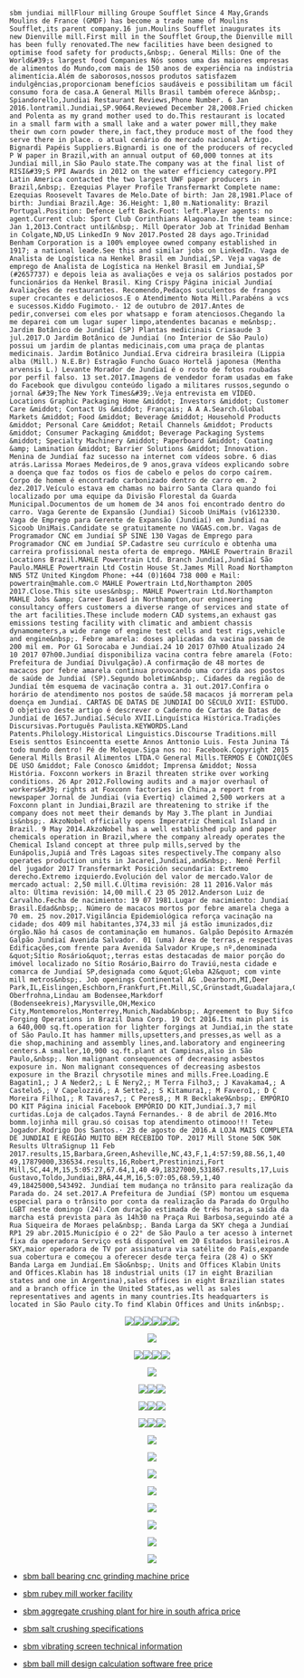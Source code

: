 
```
sbm jundiai millFlour milling Groupe Soufflet Since 4 May,Grands Moulins de France (GMDF) has become a trade name of Moulins Soufflet,its parent company.16 jun.Moulins Soufflet inaugurates its new Dienville mill.First mill in the Soufflet Group,the Dienville mill has been fully renovated.The new facilities have been designed to optimise food safety for products,&nbsp;. General Mills: One of the World&#39;s largest food Companies Nós somos uma das maiores empresas de alimentos do Mundo,com mais de 150 anos de experiência na indústria alimentícia.Além de saborosos,nossos produtos satisfazem indulgências,proporcionam benefícios saudáveis e possibilitam um fácil consumo fora de casa.A General Mills Brasil também oferece à&nbsp;. Spiandorello,Jundiai Restaurant Reviews,Phone Number. 6 Jan 2016.lontramil.Jundiai,SP.9064.Reviewed December 28,2008.Fried chicken and Polenta as my grand mother used to do.This restaurant is located in a small farm with a small lake and a water power mill,they make their own corn powder there,in fact,they produce most of the food they serve there in place. o atual cenário do mercado nacional Artigo. Bignardi Papéis Suppliers.Bignardi is one of the producers of recycled P W paper in Brazil,with an annual output of 60,000 tonnes at its Jundiaí mill,in São Paulo state.The company was at the final list of RISI&#39;S PPI Awards in 2012 on the water efficiency category.PPI Latin America contacted the two largest UWF paper producers in Brazil,&nbsp;. Ezequias Player Profile Transfermarkt Complete name: Ezequias Roosevelt Tavares de Melo.Date of birth: Jan 28,1981.Place of birth: Jundiai Brazil.Age: 36.Height: 1,80 m.Nationality: Brazil Portugal.Position: Defence Left Back.Foot: left.Player agents: no agent.Current club: Sport Club Corinthians Alagoano.In the team since: Jan 1,2013.Contract until&nbsp;. Mill Operator Job at Trinidad Benham in Colgate,ND,US LinkedIn 9 Nov 2017.Posted 28 days ago.Trinidad Benham Corporation is a 100% employee owned company established in 1917; a national leade.See this and similar jobs on LinkedIn. Vaga de Analista de Logística na Henkel Brasil em Jundiaí,SP. Veja vagas de emprego de Analista de Logística na Henkel Brasil em Jundiaí,SP (#2657737) e depois leia as avaliações e veja os salários postados por funcionários da Henkel Brasil. King Crispy Página inicial Jundiaí Avaliações de restaurantes. Recomendo,Pedaços suculentos de frangos super crocantes e deliciosos.E o Atendimento Nota Mill.Parabéns a vcs e sucessos.Kiddo Fugimoto.· 12 de outubro de 2017.Antes de pedir,conversei com eles por whatsapp e foram atenciosos.Chegando la me deparei com um lugar super limpo,atendentes bacanas e me&nbsp;. Jardim Botânico de Jundiaí (SP) Plantas medicinais Criasaude 3 jul.2017.O Jardim Botânico de Jundiaí (no Interior de São Paulo) possui um jardim de plantas medicinais,com uma praça de plantas medicinais. Jardim Botânico Jundiaí.Erva cidreira brasileira (Lippia alba (Mill.) N.E.Br) Estragão Funcho Guaco Hortelã japonesa (Mentha arvensis L.) Levante Morador de Jundiaí é o rosto de fotos roubadas por perfil falso. 13 set.2017.Imagens de vendedor foram usadas em fake do Facebook que divulgou conteúdo ligado a militares russos,segundo o jornal &#39;The New York Times&#39;.Veja entrevista em VÍDEO. Locations Graphic Packaging Home &middot; Investors &middot; Customer Care &middot; Contact Us &middot; Français; A A A.Search.Global Markets &middot; Food &middot; Beverage &middot; Household Products &middot; Personal Care &middot; Retail Channels &middot; Products &middot; Consumer Packaging &middot; Beverage Packaging Systems &middot; Specialty Machinery &middot; Paperboard &middot; Coating &amp; Lamination &middot; Barrier Solutions &middot; Innovation. Menina de Jundiaí faz sucesso na internet com vídeos sobre. 6 dias atrás.Larissa Moraes Medeiros,de 9 anos,grava vídeos explicando sobre a doença que faz todos os fios de cabelo e pelos do corpo caírem. Corpo de homem é encontrado carbonizado dentro de carro em. 2 dez.2017.Veículo estava em chamas no bairro Santa Clara quando foi localizado por uma equipe da Divisão Florestal da Guarda Municipal.Documentos de um homem de 34 anos foi encontrado dentro do carro. Vaga Gerente de Expansão (Jundiaí) Sicoob UniMais (v1612330. Vaga de Emprego para Gerente de Expansão (Jundiaí) em Jundiaí na Sicoob UniMais.Candidate se gratuitamente no VAGAS.com.br. Vagas de Programador CNC em Jundiaí SP SINE 130 Vagas de Emprego para Programador CNC em Jundiaí SP.Cadastre seu currículo e obtenha uma carreira profissional nesta oferta de emprego. MAHLE Powertrain Brazil Locations Brazil.MAHLE Powertrain Ltd. Branch Jundiaí,Jundiaí São Paulo.MAHLE Powertrain Ltd Costin House St.James Mill Road Northampton NN5 5TZ United Kingdom Phone: +44 (0)1604 738 000 e Mail: powertrain@mahle.com.© MAHLE Powertrain Ltd,Northampton 2005 2017.Close.This site uses&nbsp;. MAHLE Powertrain Ltd.Northampton MAHLE Jobs &amp; Career Based in Northampton,our engineering consultancy offers customers a diverse range of services and state of the art facilities.These include modern CAD systems,an exhaust gas emissions testing facility with climatic and ambient chassis dynamometers,a wide range of engine test cells and test rigs,vehicle and engine&nbsp;. Febre amarela: doses aplicadas da vacina passam de 200 mil em. Por G1 Sorocaba e Jundiaí.24 10 2017 07h00 Atualizado 24 10 2017 07h00.Jundiaí disponibiliza vacina contra febre amarela (Foto: Prefeitura de Jundiaí Divulgação).A confirmação de 48 mortes de macacos por febre amarela continua provocando uma corrida aos postos de saúde de Jundiaí (SP).Segundo boletim&nbsp;. Cidades da região de Jundiaí têm esquema de vacinação contra a. 31 out.2017.Confira o horário de atendimento nos postos de saúde.58 macacos já morreram pela doença em Jundiaí. CARTAS DE DATAS DE JUNDIAÍ DO SÉCULO XVII: ESTUDO. O objetivo deste artigo é descrever o Caderno de Cartas de Datas de Jundiaí de 1657.Jundiaí.Século XVII.Linguística Histórica.Tradições Discursivas.Português Paulista.KEYWORDS.Land Patents.Philology.Historical Linguistics.Discourse Traditions.mill Eseis senttos Esincoentta esette Annos Anttonio Luis. Festa Junina Tá todo mundo dentro! Pé de Moleque.Siga nos no: Facebook.Copyright 2015 General Mills Brasil Alimentos LTDA.© General Mills.TERMOS E CONDIÇÕES DE USO &middot; Fale Conosco &middot; Imprensa &middot; Nossa História. Foxconn workers in Brazil threaten strike over working conditions. 26 Apr 2012.Following audits and a major overhaul of workers&#39; rights at Foxconn factories in China,a report from newspaper Jornal de Jundiai (via Evertiq) claimed 2,500 workers at a Foxconn plant in Jundiai,Brazil are threatening to strike if the company does not meet their demands by May 3.The plant in Jundiai is&nbsp;. AkzoNobel officially opens Imperatriz Chemical Island in Brazil. 9 May 2014.AkzoNobel has a well established pulp and paper chemicals operation in Brazil,where the company already operates the Chemical Island concept at three pulp mills,served by the Eunápolis,Jupiá and Três Lagoas sites respectively.The company also operates production units in Jacareí,Jundiaí,and&nbsp;. Nenê Perfil del jugador 2017 Transfermarkt Posición secundaria: Extremo derecho.Extremo izquierdo.Evolución del valor de mercado.Valor de mercado actual: 2,50 mill.€.Última revisión: 28 11 2016.Valor más alto: Última revisión: 14,00 mill.€ 23 05 2012.Anderson Luiz de Carvalho.Fecha de nacimiento: 19 07 1981.Lugar de nacimiento: Jundiaí Brasil.Edad&nbsp;. Número de macacos mortos por febre amarela chega a 70 em. 25 nov.2017.Vigilância Epidemiológica reforça vacinação na cidade; dos 409 mil habitantes,374,33 mil já estão imunizados,diz órgão.Não há casos de contaminação em humanos. Galpão Depósito Armazém Galpão Jundiaí Avenida Salvador. 01 (uma) Área de terras,e respectivas Edificações,com frente para Avenida Salvador Krupe,s nº,denominada &quot;Sítio Rosário&quot;,terras estas destacadas de maior porção do imóvel localizado no Sítio Rosário,Bairro do Traviú,nesta cidade e comarca de Jundiaí SP,designada como &quot;Gleba A2&quot; com vinte mill metros&nbsp;. Job openings Continental AG .Dearborn,MI,Deer Park,IL,Eislingen,Eschborn,Frankfurt,Ft.Mill,SC,Grünstadt,Guadalajara,Guarulhos,Hamburg,Hanover,Iasi,Ingolstadt,Itapevi,Jundiaí,Karben,Korbach,Limbach Oberfrohna,Lindau am Bodensee,Markdorf (Bodenseekreis),Marysville,OH,Mexico City,Montemorelos,Monterrey,Munich,Nadab&nbsp;. Agreement to Buy Sifco Forging Operations in Brazil Dana Corp. 19 Oct 2016.Its main plant is a 640,000 sq.ft.operation for lighter forgings at Jundiaí,in the state of São Paulo.It has hammer mills,upsetters,and presses,as well as a die shop,machining and assembly lines,and.laboratory and engineering centers.A smaller,10,900 sq.ft.plant at Campinas,also in São Paulo,&nbsp;. Non malignant consequences of decreasing asbestos exposure in. Non malignant consequences of decreasing asbestos exposure in the Brazil chrysotile mines and mills.Free.Loading.E Bagatin1,; J A Neder2,; L E Nery2,; M Terra Filho3,; J Kavakama4,; A Castelo5,; V Capelozzi6,; A Sette2,; S Kitamura1,; M Favero1,; D C Moreira Filho1,; R Tavares7,; C Peres8,; M R Becklake9&nbsp;. EMPÓRIO DO KIT Página inicial Facebook EMPÓRIO DO KIT,Jundiaí.3,7 mil curtidas.Loja de calçados.Tayná Fernandes.· 8 de abril de 2016.Mto bomm.lojinha mill grau.só coisas top atendimento otimooo!!! Teteu Jogador.Rodrigo Dos Santos.· 23 de agosto de 2016.A LOJA MAIS COMPLETA DE JUNDIAI E REGIÃO MUITO BEM RECEBIDO TOP. 2017 Mill Stone 50K 50K Results UltraSignup 11 Feb 2017.results,15,Barbara,Green,Asheville,NC,43,F,1,4:57:59,88.56,1,40 49,17879000,336534.results,16,Robert,Prestininzi,Fort Mill,SC,44,M,15,5:05:27,67.64,1,40 49,18327000,531867.results,17,Luis Gustavo,Toldo,Jundiai,BRA,44,M,16,5:07:05,68.59,1,40 49,18425000,543492. Jundiaí tem mudança no trânsito para realização da Parada do. 24 set.2017.A Prefeitura de Jundiaí (SP) montou um esquema especial para o trânsito por conta da realização da Parada do Orgulho LGBT neste domingo (24).Com duração estimada de três horas,a saída da marcha está prevista para às 14h30 na Praça Rui Barbosa,seguindo até a Rua Siqueira de Moraes pela&nbsp;. Banda Larga da SKY chega a Jundiaí RP1 29 abr.2015.Município é o 22° de São Paulo a ter acesso à internet fixa da operadora Serviço está disponível em 20 Estados brasileiros.A SKY,maior operadora de TV por assinatura via satélite do País,expande sua cobertura e começou a oferecer desde terça feira (28 4) o SKY Banda Larga em Jundiaí.Em São&nbsp;. Units and Offices Klabin Units and Offices.Klabin has 18 industrial units (17 in eight Brazilian states and one in Argentina),sales offices in eight Brazilian states and a branch office in the United States,as well as sales representatives and agents in many countries.Its headquarters is located in São Paulo city.To find Klabin Offices and Units in&nbsp;. 
```

<div align="center">
  
<a rel="nofollow" href="https://m.shibang-china.com?f=github&k=sbm+jundiai+mill"><img src="https://static.shibang-china.com/en/l.png"></a><img src="https://static.shibang-china.com/en/hw.png"><a rel="nofollow" href="https://m.shibang-china.com/product/?f=github&k=sbm+jundiai+mill"><img src="https://static.shibang-china.com/en/p.png"></a><a rel="nofollow" href="https://m.shibang-china.com/cases/?f=github&k=sbm+jundiai+mill"><img src="https://static.shibang-china.com/en/c.png"></a><a rel="nofollow" href="https://m.shibang-china.com/news/?f=github&k=sbm+jundiai+mill"><img src="https://static.shibang-china.com/en/n.png"></a><a rel="nofollow" href="https://m.shibang-china.com?f=github&k=sbm+jundiai+mill"><img src="https://static.shibang-china.com/en/m.png"></a>

<a rel="nofollow" href="https://m.shibang-china.com/product/?f=github&k=sbm+jundiai+mill"><img src="https://static.shibang-china.com/en/b.jpg"></a>
  
<a rel="nofollow" href="https://m.shibang-china.com/solution-aggregate.html?f=github&k=sbm+jundiai+mill"><img src="https://static.shibang-china.com/en/a.jpg"></a><a rel="nofollow" href="https://m.shibang-china.com/solution-mine.html?f=github&k=sbm+jundiai+mill"><img src="https://static.shibang-china.com/en/m.jpg"></a><a rel="nofollow" href="https://m.shibang-china.com/solution-mill.html?f=github&k=sbm+jundiai+mill"><img src="https://static.shibang-china.com/en/g.jpg"></a><a rel="nofollow" href="https://m.shibang-china.com/solution-epc.html?f=github&k=sbm+jundiai+mill"><img src="https://static.shibang-china.com/en/e.jpg"></a>

<a rel="nofollow" href="https://m.shibang-china.com/product/?f=github&k=sbm+jundiai+mill"><img src="https://static.shibang-china.com/en/a-p.png"></a>

<a rel="nofollow" href="https://m.shibang-china.com/product/crusher/c6x.html?f=github&k=sbm+jundiai+mill"><img src="https://static.shibang-china.com/en/j.jpg"></a><a rel="nofollow" href="https://m.shibang-china.com/product/crusher/ci5x.html?f=github&k=sbm+jundiai+mill"><img src="https://static.shibang-china.com/en/i.jpg"></a><a rel="nofollow" href="https://m.shibang-china.com/product/crusher/hst.html?f=github&k=sbm+jundiai+mill"><img src="https://static.shibang-china.com/en/c.jpg"></a>

<a rel="nofollow" href="https://m.shibang-china.com/product/mill/mtw.html?f=github&k=sbm+jundiai+mill"><img src="https://static.shibang-china.com/en/mtw.jpg"></a><a rel="nofollow" href="https://m.shibang-china.com/product/mill/scm.html?f=github&k=sbm+jundiai+mill"><img src="https://static.shibang-china.com/en/scm.jpg"></a><a rel="nofollow" href="https://m.shibang-china.com/product/mill/lm.html?f=github&k=sbm+jundiai+mill"><img src="https://static.shibang-china.com/en/lm.jpg"></a>

<a rel="nofollow" href="https://m.shibang-china.com/product/sand/vsi6x.html?f=github&k=sbm+jundiai+mill"><img src="https://static.shibang-china.com/en/6x.jpg"></a><a rel="nofollow" href="https://m.shibang-china.com/product/sand/vu.html?f=github&k=sbm+jundiai+mill"><img src="https://static.shibang-china.com/en/vu.jpg"></a><a rel="nofollow" href="https://m.shibang-china.com/product/mobile/klun.html?f=github&k=sbm+jundiai+mill"><img src="https://static.shibang-china.com/en/k.jpg"></a>

<a rel="nofollow" href="https://m.shibang-china.com/cases/?f=github&k=sbm+jundiai+mill"><img src="https://static.shibang-china.com/en/case.png"></a>

<a rel="nofollow" href="https://m.shibang-china.com/cases/aggregate/202.html?f=github&k=sbm+jundiai+mill"><img src="https://static.shibang-china.com/en/c-1.jpg"></a>

<a rel="nofollow" href="https://m.shibang-china.com/cases/aggregate/203.html?f=github&k=sbm+jundiai+mill"><img src="https://static.shibang-china.com/en/c-2.jpg"></a>

<a rel="nofollow" href="https://m.shibang-china.com/cases/mill/123.html?f=github&k=sbm+jundiai+mill"><img src="https://static.shibang-china.com/en/c-3.jpg"></a>

<a rel="nofollow" href="https://m.shibang-china.com/contact_us.html?f=github&k=sbm+jundiai+mill"><img src="https://static.shibang-china.com/en/contact.png"></a>

<a rel="nofollow" href="https://swt.shibang-china.com/?f=github&k=sbm+jundiai+mill"><img src="https://static.shibang-china.com/en/chat.png"></a>

<a rel="nofollow" href="https://whatsapp.shibangsoft.com/WhatsApp.php?f=github&k=sbm+jundiai+mill"><img src="https://static.shibang-china.com/en/whatsapp.png"></a>

<a rel="nofollow" href="https://m.shibang-china.com/?f=github&k=sbm+jundiai+mill"><img src="https://static.shibang-china.com/en/website.png"></a>

</div>


* [sbm ball bearing cnc grinding machine price](sbm%20ball%20bearing%20cnc%20grinding%20machine%20price.md)

* [sbm rubey mill worker facility](sbm%20rubey%20mill%20worker%20facility.md)

* [sbm aggregate crushing plant for hire in south africa price](sbm%20aggregate%20crushing%20plant%20for%20hire%20in%20south%20africa%20price.md)

* [sbm salt crushing specifications](sbm%20salt%20crushing%20specifications.md)

* [sbm vibrating screen technical information](sbm%20vibrating%20screen%20technical%20information.md)

* [sbm ball mill design calculation software free price](sbm%20ball%20mill%20design%20calculation%20software%20free%20price.md)